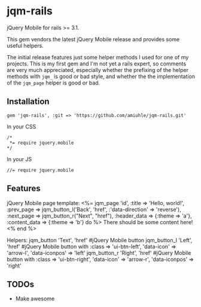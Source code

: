 # jqm-rails

jQuery Mobile for rails >= 3.1.

This gem vendors the latest jQuery Mobile release and provides some useful helpers.

The initial release features just some helper methods I used for one of my projects. 
This is my first gem and I'm not yet a rails expert, so comments are very much appreciated,
especially whether the prefixing of the helper methods with `jqm_` is good or bad style, and
whether the the implementation of the `jqm_page` helper is good or bad.

## Installation
    gem 'jqm-rails', :git => 'https://github.com/amiuhle/jqm-rails.git'
  
In your CSS

    /*
     *= require jquery.mobile
    */
In your JS

    //= require jquery.mobile
  

## Features

jQuery Mobile page template:
    <%= jqm_page 'id', 
        :title => 'Hello, world!', 
        :prev_page => jqm_button_l('Back', 'href', :'data-direction' => 'reverse'),
        :next_page => jqm_button_r("Next", "href"),
        :header_data => {:theme => 'a'},
        :content_data => {:theme => 'b'} do %>
      There should be some content here!
    <% end %>
  
Helpers:
    jqm_button 'Text', 'href'     #jQuery Mobile button
    jqm_button_l 'Left', 'href'   #jQuery Mobile button with :class => 'ui-btn-left', 'data-icon' => 'arrow-l', 'data-iconpos' => 'left'
    jqm_button_r 'Right', 'href'  #jQuery Mobile button with :class => 'ui-btn-right', 'data-icon' => 'arrow-r', 'data-iconpos' => 'right'
  
## TODOs
  - Make awesome